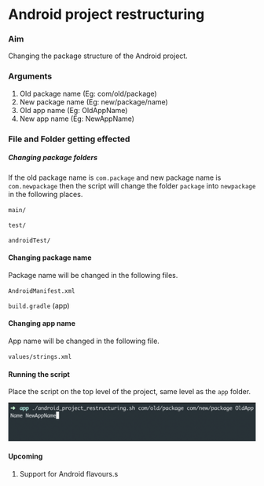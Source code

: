 # Android project restructuring

### Aim

Changing the package structure of the Android project. 

### Arguments

1. Old package name (Eg: com/old/package)
2. New package name (Eg: new/package/name)
3. Old app name     (Eg: OldAppName)
4. New app name     (Eg: NewAppName)

### File and Folder getting effected

##### Changing package folders

If the old package name is `com.package` and new package name is `com.newpackage` then the script will change the folder `package` into `newpackage` in the following places.

`main/`

`test/`

`androidTest/`

#### Changing package name

Package name will be changed in the following files.

`AndroidManifest.xml`

`build.gradle` (app)

#### Changing app name

App name will be changed in the following file.

`values/strings.xml`

#### Running the script

Place the script on the top level of the project, same level as the `app` folder.

![](image/cmd.png)

#### Upcoming

1. Support for Android flavours.s
